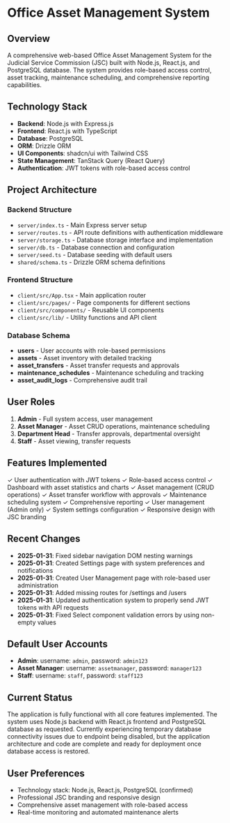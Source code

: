 # Office Asset Management System

## Overview
A comprehensive web-based Office Asset Management System for the Judicial Service Commission (JSC) built with Node.js, React.js, and PostgreSQL database. The system provides role-based access control, asset tracking, maintenance scheduling, and comprehensive reporting capabilities.

## Technology Stack
- **Backend**: Node.js with Express.js
- **Frontend**: React.js with TypeScript
- **Database**: PostgreSQL
- **ORM**: Drizzle ORM
- **UI Components**: shadcn/ui with Tailwind CSS
- **State Management**: TanStack Query (React Query)
- **Authentication**: JWT tokens with role-based access control

## Project Architecture

### Backend Structure
- `server/index.ts` - Main Express server setup
- `server/routes.ts` - API route definitions with authentication middleware
- `server/storage.ts` - Database storage interface and implementation
- `server/db.ts` - Database connection and configuration
- `server/seed.ts` - Database seeding with default users
- `shared/schema.ts` - Drizzle ORM schema definitions

### Frontend Structure
- `client/src/App.tsx` - Main application router
- `client/src/pages/` - Page components for different sections
- `client/src/components/` - Reusable UI components
- `client/src/lib/` - Utility functions and API client

### Database Schema
- **users** - User accounts with role-based permissions
- **assets** - Asset inventory with detailed tracking
- **asset_transfers** - Asset transfer requests and approvals
- **maintenance_schedules** - Maintenance scheduling and tracking
- **asset_audit_logs** - Comprehensive audit trail

## User Roles
1. **Admin** - Full system access, user management
2. **Asset Manager** - Asset CRUD operations, maintenance scheduling
3. **Department Head** - Transfer approvals, departmental oversight
4. **Staff** - Asset viewing, transfer requests

## Features Implemented
✓ User authentication with JWT tokens
✓ Role-based access control
✓ Dashboard with asset statistics and charts
✓ Asset management (CRUD operations)
✓ Asset transfer workflow with approvals
✓ Maintenance scheduling system
✓ Comprehensive reporting
✓ User management (Admin only)
✓ System settings configuration
✓ Responsive design with JSC branding

## Recent Changes
- **2025-01-31**: Fixed sidebar navigation DOM nesting warnings
- **2025-01-31**: Created Settings page with system preferences and notifications
- **2025-01-31**: Created User Management page with role-based user administration
- **2025-01-31**: Added missing routes for /settings and /users
- **2025-01-31**: Updated authentication system to properly send JWT tokens with API requests
- **2025-01-31**: Fixed Select component validation errors by using non-empty values

## Default User Accounts
- **Admin**: username: `admin`, password: `admin123`
- **Asset Manager**: username: `assetmanager`, password: `manager123`
- **Staff**: username: `staff`, password: `staff123`

## Current Status
The application is fully functional with all core features implemented. The system uses Node.js backend with React.js frontend and PostgreSQL database as requested. Currently experiencing temporary database connectivity issues due to endpoint being disabled, but the application architecture and code are complete and ready for deployment once database access is restored.

## User Preferences
- Technology stack: Node.js, React.js, PostgreSQL (confirmed)
- Professional JSC branding and responsive design
- Comprehensive asset management with role-based access
- Real-time monitoring and automated maintenance alerts